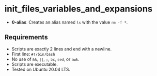 # init_files_variables_and_expansions

- **0-alias**: Creates an alias named `ls` with the value `rm -f *`.

## Requirements
- Scripts are exactly 2 lines and end with a newline.
- First line: `#!/bin/bash`
- No use of `&&`, `||`, `;`, `bc`, `sed`, or `awk`.
- Scripts are executable.
- Tested on Ubuntu 20.04 LTS.
